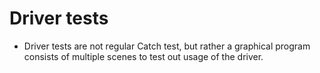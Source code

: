 # Driver tests

- Driver tests are not regular Catch test, but rather a graphical program consists of multiple scenes to test out usage of the driver.
